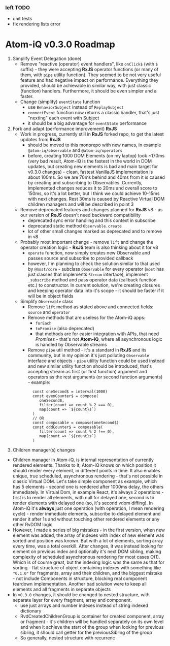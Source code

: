 ### left TODO
- unit tests
- fix rendering lists error

# Atom-iQ v0.3.0 Roadmap
1. Simplify Event Delegation (done)
    - Remove "reactive (operator) event handlers", like `onClick$` (with `$` suffix) - they were
      accepting **RxJS** operator functions (or many of them, with `pipe` utility function). They seemed
      to be not very useful feature and had negative impact on performance. Everything they provided,
      should be achievable in similar way, with just classic (function) handlers. Furthermore, it should
      be  even simpler and a faster.
    - Change (simplify) `eventState` function
      - use `BehaviorSubject` instead of `ReplaySubject`
      - `connectEvent` function now returns a classic handler, that's just "nexting"
        each event with Subject
      - it should be a big advantage for `eventState` performance
2. Fork and adapt (performance improvement) **RxJS**
    - Work in progress, currently still in **RxJS** forked repo, to get the latest updates from **RxJS**
        - should be moved to this monorepo with new names, in example `@atom-iq/observable` and `@atom-iq/operators`
        - before, creating 1000 DOM Elements (on my laptop) took ~170ms (very bad result,
          Atom-iQ is the fastest in the world in DOM updates, but creating new elements is bad
          and main target for v0.3.0 changes) - clean, fastest VanillaJS implementation is about 100ms.
          So we are 70ms behind and 40ms from it is caused by creating and subscribing to Observables. Currently,
          implemented changes reduces it to 20ms and overall score to 150ms, so it's a lot better,
          but I think we could achieve 10-15ms with next changes. Rest 30ms is caused by Reactive Virtual DOM
          children managers and will be described in point 3
    - Remove deprecated features and changes planned for **RxJS** v8 - as our
      version of **RxJS** doesn't need backward compatibility
      - deprecated sync error handling and this context in subscribe
      - deprecated static method `Observable.create`
      - lot of other small changes marked as deprecated and to remove in v8
    - Probably most important change - remove `lift` and change the operator creation
      logic - **RxJS** team is also thinking about it for v8
      - `operate` function, now simply creates new Observable and passes source
      and subscribe to provided callback
      - however, I'm planning to check the solution similar to that used
        by `@most/core` - subclass `Observable` for every operator (`most` has
        just classes that implements `Stream` interface), implement `_subscribe`
        method and pass operator data (callback function etc.) to constructor.
        In current solution, we're creating closures and keeping operator data
        into it's scope - it should be faster if it will be in object fields
    - Simplify `Observable` class
      - Remove `lift` method as stated above and connected fields: `source` and `operator`
      - Remove methods that are useless for the Atom-iQ apps:
        - `forEach`
        - `toPromise` (also deprecated)
        - that methods are for easier integration with APIs, that need *Promises* - that's
          not **Atom-iQ**, where all asynchronous logic is handled by Observable streams
      - Remove `pipe` util method - it's a standard in **RxJS** and its community, but in my
        opinion it's just polluting `Observable` interface and objects - `pipe` utility
        function could be used instead and new similar utility function should
        be introduced, that's accepting stream as first (or first function) argument and operators
        as the rest arguments (or second function arguments) - example:
        ```
          const oneSecond$ = interval(1000)
          const evenCounter$ = compose(
             oneSecond$,
             filter(count => count % 2 === 0),
             map(count => `${count}s`)
          )
          // OR
          const composable = compose(oneSecond$)
          const oddCounter$ = composable(
             filter(count => count % 2 !== 0),
             map(count => `${count}s`)
          )
        ```
3. Children manager(s) changes
  - Children manager in Atom-iQ, is internal representation of currently rendered elements. Thanks to it,
    Atom-iQ knows on which position it should render every element, in different points in time. It also enables
    unique, true scheduled, asynchronous rendering - that's not possible in classic Virtual DOM. Let's take simple
    component as example, which has 5 elements - second one is rendered after 1000ms delay, the others immediately.
    In Virtual Dom, in example React, it's always 2 operations - first is to render all elements, with null for delayed
    one, second is to render elements with delayed one (so, it's second vdom diffing). In Atom-iQ it's **always** just
    one operation (with operation, I mean rendering cycle) - render immediate elements, subscribe to delayed element
    and render it after 1s and without touching other rendered elements or any other RvDOM logic
  - However, I made a series of big mistakes - in the first version, when new element was added, the array of indexes with
    index of new element was sorted and position was known. But with a lot of elements, sorting array every time, was a total
    overkill. After changes, it was instead looking for element on previous index and optionally it's next DOM sibling, making
    complexity of scheduled asynchronous rendering for most cases O(1). Which is of course great, but the indexing logic was
    the same as that for sorting - flat structure of object containing indexes with something like `"0.1.0"` for fragments,
    array and their children, and the biggest mistake - not include Components in structure, blocking real component teardown
    implementation. Another bad solution were to keep all elements and all fragments in separate objects
  - In `v0.3.0` changes, it should be changed to nested structure, with separate layer for every fragment, array and component.
      - use just arrays and number indexes instead of string indexed dictionary
      - RvdCreatedChildrenGroup is container for created component, array or fragment - it's children will be handled
        separately on its own level and when it achieve the start of the group when looking for previous sibling, it should
        call getter for the previousSibling of the group
      - So generally, nested structure with recurrenc
